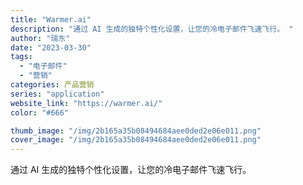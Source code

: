 ```yaml
---
title: "Warmer.ai"
description: "通过 AI 生成的独特个性化设置，让您的冷电子邮件飞速飞行。 "
author: "瑞东"
date: "2023-03-30"
tags:
  - "电子邮件"
  - "营销"
categories: 产品营销
series: "application"
website_link: "https://warmer.ai/"
color: "#666"

thumb_image: "/img/2b165a35b08494684aee0ded2e06e011.png"
cover_image: "/img/2b165a35b08494684aee0ded2e06e011.png"
---
```


通过 AI 生成的独特个性化设置，让您的冷电子邮件飞速飞行。 